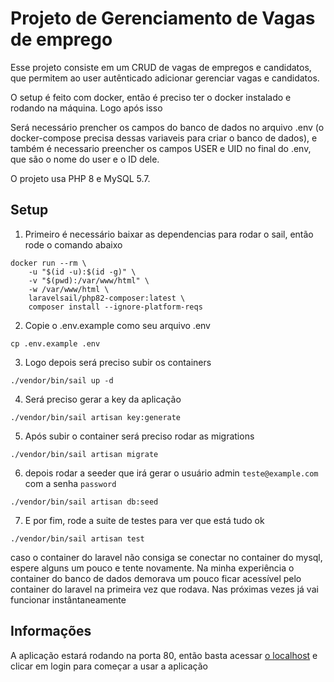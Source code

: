 # Projeto de Gerenciamento de Vagas de emprego
Esse projeto consiste em um CRUD de vagas de empregos e candidatos, que permitem ao user autênticado adicionar gerenciar vagas e candidatos.

O setup é feito com docker, então é preciso ter o docker instalado e rodando na máquina. Logo após isso

Será necessário prencher os campos do banco de dados no arquivo .env (o docker-compose precisa dessas variaveis para criar o banco de dados), e também é necessario preencher os campos USER e UID no final do .env, que são o nome do user e o ID dele.

O projeto usa PHP 8 e MySQL 5.7.

## Setup
1. Primeiro é necessário baixar as dependencias para rodar o sail, então rode o comando abaixo
```docker
docker run --rm \
    -u "$(id -u):$(id -g)" \
    -v "$(pwd):/var/www/html" \
    -w /var/www/html \
    laravelsail/php82-composer:latest \
    composer install --ignore-platform-reqs

```
2. Copie o .env.example como seu arquivo .env

```shell
cp .env.example .env

```
3. Logo depois será preciso subir os containers

```docker
./vendor/bin/sail up -d
```
4. Será preciso gerar a key da aplicação

```docker
./vendor/bin/sail artisan key:generate
```
5. Após subir o container será preciso rodar as migrations

```shell
./vendor/bin/sail artisan migrate
```
6. depois rodar a seeder que irá gerar o usuário admin `teste@example.com` com a senha `password`
```shell
./vendor/bin/sail artisan db:seed
```
7. E por fim, rode a suite de testes para ver que está tudo ok
```shell
./vendor/bin/sail artisan test
```
caso o container do laravel não consiga se conectar no container do mysql, espere alguns um pouco e tente novamente.
Na minha experiência o container do banco de dados demorava um pouco ficar acessível pelo container do laravel na primeira vez que rodava. Nas próximas vezes já vai funcionar instântaneamente

## Informações
A aplicação estará rodando na porta 80, então basta acessar [o localhost](http://localhost) e clicar em login para começar a usar a aplicação
